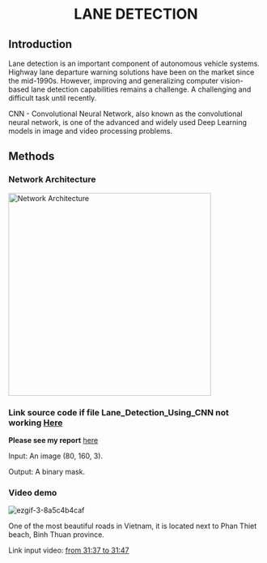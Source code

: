 <h1 align="center">LANE DETECTION</h1>
<h2>Introduction</h2>
<p>Lane detection is an important component of autonomous vehicle systems. Highway lane departure warning solutions have been on the market since the mid-1990s. However, improving and generalizing computer vision-based lane detection capabilities remains a challenge. A challenging and difficult task until recently.</p>
<p>CNN - Convolutional Neural Network, also known as the convolutional neural network, is one of the advanced and widely used Deep Learning models in image and video processing problems. </p>
<h2>Methods</h2>
<h3>Network Architecture</h3>
<img align="center" width="400" height="400" alt="Network Architecture" src="https://user-images.githubusercontent.com/79817900/217772831-084b967b-8f79-4e53-a915-202fd060b20b.png">

<h3>Link source code if file Lane_Detection_Using_CNN not working <a target="_blank" href="https://colab.research.google.com/drive/1KQSA2xzih-2y9gdFWtRf9L-Pj4Y8BiFS?usp=sharing">Here</a></h3>

<p><b>Please see my report</b> <a target="_blank" href="https://drive.google.com/file/d/1Ba0UAdkFfKggyYmUpo4yfSDf91mYy_J-/view?usp=share_link">here</a></p>

<p>Input: An image (80, 160, 3).</p>
<p>Output: A binary mask.</p>

<h3>Video demo</h3>



![ezgif-3-8a5c4b4caf](https://user-images.githubusercontent.com/79817900/211891175-b14a5782-5eee-41da-8212-b1050c3d848f.gif)
<p>One of the most beautiful roads in Vietnam, it is located next to Phan Thiet beach, Binh Thuan province.</p>

<p>Link input video: <a target="_blank" href="https://www.youtube.com/watch?v=rOFo-bnWA9Q&t=2399s">from 31:37 to 31:47</a></p>
